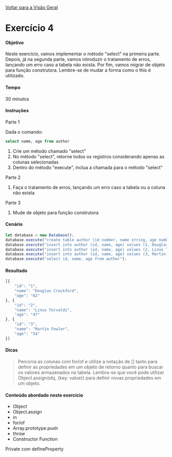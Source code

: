 [Voltar para a Visão Geral](../README.md)

# Exercício 4

#### Objetivo
Neste exercício, vamos implementar o método "select" na primeira parte. Depois, já na segunda parte, vamos introduzir o tratamento de erros, lançando um erro caso a tabela não exista. Por fim, vamos migrar de objeto para função construtora. Lembre-se de mudar a forma como o this é utilizado.

#### Tempo
30 minutos

#### Instruções

Parte 1

Dada o comando:

```sql
select name, age from author
```

1. Crie um método chamado "select"
2. No método "select", retorne todos os registros considerando apenas as colunas selecionadas
3. Dentro do método "execute", inclua a chamada para o método "select"

Parte 2

1. Faça o tratamento de erros, lançando um erro caso a tabela ou a coluna não exista

Parte 3

1. Mude de objeto para função construtora

#### Cenário

```javascript
let database = new Database();
database.execute("create table author (id number, name string, age number, city string, state string, country string)");
database.execute("insert into author (id, name, age) values (1, Douglas Crockford, 62)");
database.execute("insert into author (id, name, age) values (2, Linus Torvalds, 47)");
database.execute("insert into author (id, name, age) values (3, Martin Fowler, 54)");
database.execute("select id, name, age from author");
```

#### Resultado

```javascript
[{
	"id": "1",
	"name": "Douglas Crockford",
	"age": "62"
}, {
	"id": "2",
	"name": "Linus Torvalds",
	"age": "47"
}, {
	"id": "3",
	"name": "Martin Fowler",
	"age": "54"
}]
```

#### Dicas

> Percorra as colunas com for/of e utilize a notação de [] tanto para definir as propriedades em um objeto de retorno quanto para buscar os valores armazenados na tabela. Lembra-se que você pode utilizar Object.assign(obj, {key: value}) para definir novas propriedades em um objeto.

#### Conteúdo abordado neste exercício

* Object
* Object.assign
* in
* for/of
* Array.prototype.push
* throw
* Constructor Function

Private com defineProperty